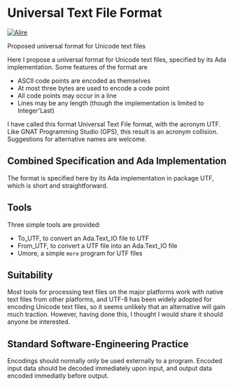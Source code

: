 # Universal Text File Format
[![Alire](https://img.shields.io/endpoint?url=https://alire.ada.dev/badges/universal_text_file.json)](https://alire.ada.dev/crates/universal_text_file.html)

Proposed universal format for Unicode text files

Here I propose a universal format for Unicode text files, specified by its Ada implementation. Some features of the format are

* ASCII code points are encoded as themselves
* At most three bytes are used to encode a code point
* All code points may occur in a line
* Lines may be any length (though the implementation is limited to Integer'Last)

I have called this format Universal Text File format, with the acronym UTF. Like GNAT Programming Studio (GPS), this result is an acronym collision. Suggestions for alternative names are welcome.

## Combined Specification and Ada Implementation
The format is specified here by its Ada implementation in package UTF, which is short and straightforward.

## Tools
Three simple tools are provided:
* To_UTF, to convert an Ada.Text_IO file to UTF
* From_UTF, to convert a UTF file into an Ada.Text_IO file
* Umore, a simple `more` program for UTF files

## Suitability
Most tools for processing text files on the major platforms work with native text files from other platforms, and UTF-8 has been widely adopted for encoding Unicode text files, so it seems unlikely that an alternative will gain much traction. However, having done this, I thought I would share it should anyone be interested.

## Standard Software-Engineering Practice
Encodings should normally only be used externally to a program. Encoded input data should be decoded immediately upon input, and output data encoded immediatly before output.
